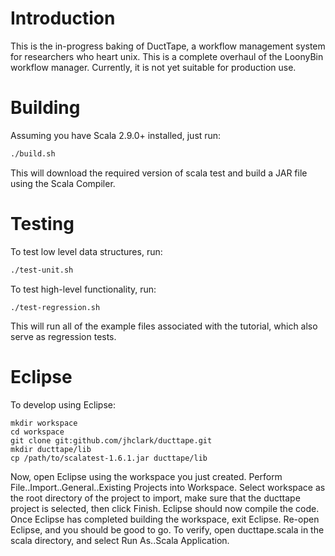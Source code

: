 Introduction
============

This is the in-progress baking of DuctTape, a workflow management system for researchers who heart unix. This is a complete overhaul of the LoonyBin workflow manager. Currently, it is not yet suitable for production use.

Building
========

Assuming you have Scala 2.9.0+ installed, just run:

```bash
./build.sh
```

This will download the required version of scala test and build a JAR file using the Scala Compiler.

Testing
=======

To test low level data structures, run:

```bash
./test-unit.sh
```

To test high-level functionality, run:

```
./test-regression.sh
```
This will run all of the example files associated with the tutorial, which also serve as regression tests.


Eclipse
=======

To develop using Eclipse:

```
mkdir workspace
cd workspace
git clone git:github.com/jhclark/ducttape.git
mkdir ducttape/lib
cp /path/to/scalatest-1.6.1.jar ducttape/lib
```

Now, open Eclipse using the workspace you just created.
Perform File..Import..General..Existing Projects into Workspace.
Select workspace as the root directory of the project to import, make sure that the ducttape project is selected, then click Finish.
Eclipse should now compile the code. Once Eclipse has completed building the workspace, exit Eclipse.
Re-open Eclipse, and you should be good to go. To verify, open ducttape.scala in the scala directory, and select Run As..Scala Application.
